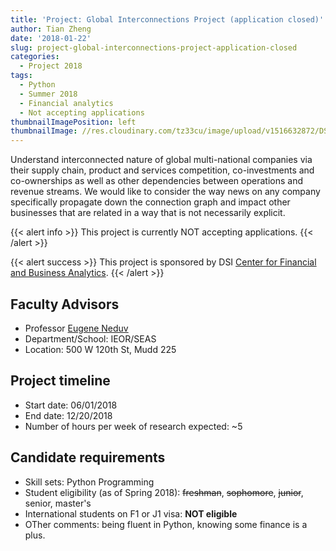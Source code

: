 ```yaml
---
title: 'Project: Global Interconnections Project (application closed)'
author: Tian Zheng
date: '2018-01-22'
slug: project-global-interconnections-project-application-closed
categories:
  - Project 2018
tags:
  - Python
  - Summer 2018
  - Financial analytics
  - Not accepting applications
thumbnailImagePosition: left
thumbnailImage: //res.cloudinary.com/tz33cu/image/upload/v1516632872/DSI-scholars/finnet_jx5b32.png
---
```

Understand interconnected nature of global multi-national companies via their supply chain, product and services competition, co-investments and co-ownerships as well as other dependencies between operations and revenue streams. We would like to consider the way news on any company specifically propagate down the connection graph and impact other businesses that are related in a way that is not necessarily explicit. 

<!--more-->

{{< alert info >}}
This project is currently NOT accepting applications. 
{{< /alert >}}

{{< alert success >}}
This project is sponsored by DSI [Center for Financial and Business Analytics](http://datascience.columbia.edu/financial-and-business-analytics). 
{{< /alert >}}

## Faculty Advisors
+ Professor [Eugene Neduv](http://ieor.columbia.edu/eugene-neduv)
+ Department/School: IEOR/SEAS
+ Location: 500 W 120th St, Mudd 225

## Project timeline
+ Start date: 06/01/2018
+ End date: 12/20/2018
+ Number of hours per week of research expected: ~5

## Candidate requirements
+ Skill sets: Python Programming
+ Student eligibility  (as of Spring 2018): ~~freshman~~, ~~sophomore~~, ~~junior~~, senior, master's
+ International students on F1 or J1 visa: **NOT eligible**
+ OTher comments: being fluent in Python, knowing some finance is a plus.